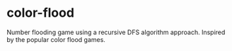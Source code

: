 # color-flood
Number flooding game using a recursive DFS algorithm approach. Inspired by the popular color flood games.
